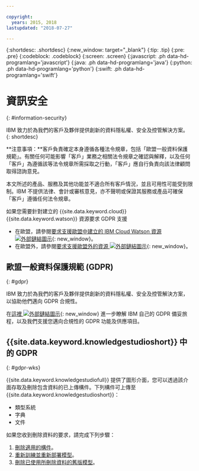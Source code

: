 ```yaml
---

copyright:
  years: 2015, 2018
lastupdated: "2018-07-27"

---
```


{:shortdesc: .shortdesc}
{:new_window: target="_blank"}
{:tip: .tip}
{:pre: .pre}
{:codeblock: .codeblock}
{:screen: .screen}
{:javascript: .ph data-hd-programlang='javascript'}
{:java: .ph data-hd-programlang='java'}
{:python: .ph data-hd-programlang='python'}
{:swift: .ph data-hd-programlang='swift'}

# 資訊安全
{: #information-security}

IBM 致力於為我們的客戶及夥伴提供創新的資料隱私權、安全及控管解決方案。
{: shortdesc}

**注意事項：**客戶負責確定本身遵循各種法令規章，包括「歐盟一般資料保護規範」。有關任何可能影響「客戶」業務之相關法令規章之確認與解釋，以及任何「客戶」為遵循該等法令規章所需採取之行動，「客戶」應自行負責向該法律顧問取得諮詢意見。

本文所述的產品、服務及其他功能並不適合所有客戶情況，並且可用性可能受到限制。IBM 不提供法律、會計或審核意見，亦不聲明或保證其服務或產品可確保「客戶」遵循任何法令規章。

如果您需要針對建立的 {{site.data.keyword.cloud}} {{site.data.keyword.watson}} 資源要求 GDPR 支援

- 在歐盟，請參閱[要求支援歐盟中建立的 IBM Cloud Watson 資源 ![外部鏈結圖示](../../icons/launch-glyph.svg "外部鏈結圖示")](https://console.bluemix.net/docs/services/watson/getting-started-gdpr-sar.html#request-EU){: new_window}。
- 在歐盟外，請參閱[要求支援歐盟外的資源 ![外部鏈結圖示](../../icons/launch-glyph.svg "外部鏈結圖示")](https://console.bluemix.net/docs/services/watson/getting-started-gdpr-sar.html#request-non-EU){: new_window}。

## 歐盟一般資料保護規範 (GDPR)
{: #gdpr}

IBM 致力於為我們的客戶及夥伴提供創新的資料隱私權、安全及控管解決方案，以協助他們邁向 GDPR 合規性。

在[這裡 ![外部鏈結圖示](../../icons/launch-glyph.svg "外部鏈結圖示")](http://www.ibm.com/gdpr){: new_window} 進一步瞭解 IBM 自己的 GDPR 備妥旅程，以及我們支援您邁向合規性的 GDPR 功能及供應項目。

## {{site.data.keyword.knowledgestudioshort}} 中的 GDPR
{: #gdpr-wks}

{{site.data.keyword.knowledgestudiofull}} 提供了圖形介面，您可以透過該介面存取及刪除包含資料的已上傳構件。下列構件可上傳至 {{site.data.keyword.knowledgestudioshort}}：
- 類型系統
- 字典
- 文件

如果您收到刪除資料的要求，請完成下列步驟：
1. [刪除適用的構件](/docs/services/watson-knowledge-studio/artifacts.html)。
2. [重新訓練並重新部署模型](/docs/services/watson-knowledge-studio/train-ml.html)。
3. [刪除已使用所刪除資料的舊版模型](/docs/services/watson-knowledge-studio/improve-ml.html#wks_maversions)。
